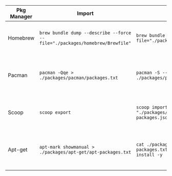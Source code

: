 | Pkg Manager | Import                                                                      | Export                                                                     | Description                                            |
| ----------- | --------------------------------------------------------------------------- | -------------------------------------------------------------------------- | ------------------------------------------------------ |
| Homebrew    | `brew bundle dump --describe --force --file="./packages/homebrew/Brewfile"` | `brew bundle --file="./packages/homebrew/Brewfile"`                        | Homebrew package manager for macOS and Linux.          |
| Pacman      | `pacman -Qqe > ./packages/pacman/packages.txt`                              | `pacman -S --needed - < ./packages/pacman/packages.txt`                    | Pacman package manager for Arch Linux and derivatives. |
| Scoop       | `scoop export`                                                              | `scoop import "./packages/scoop/scoop-packages.json"`                      | Scoop package manager for Windows.                     |
| Apt-get     | `apt-mark showmanual > ./packages/apt-get/apt-packages.txt`                 | `cat ./packages/apt-get/apt-packages.txt \| xargs sudo apt-get install -y` | Apt package manager for Debian-based systems.          |